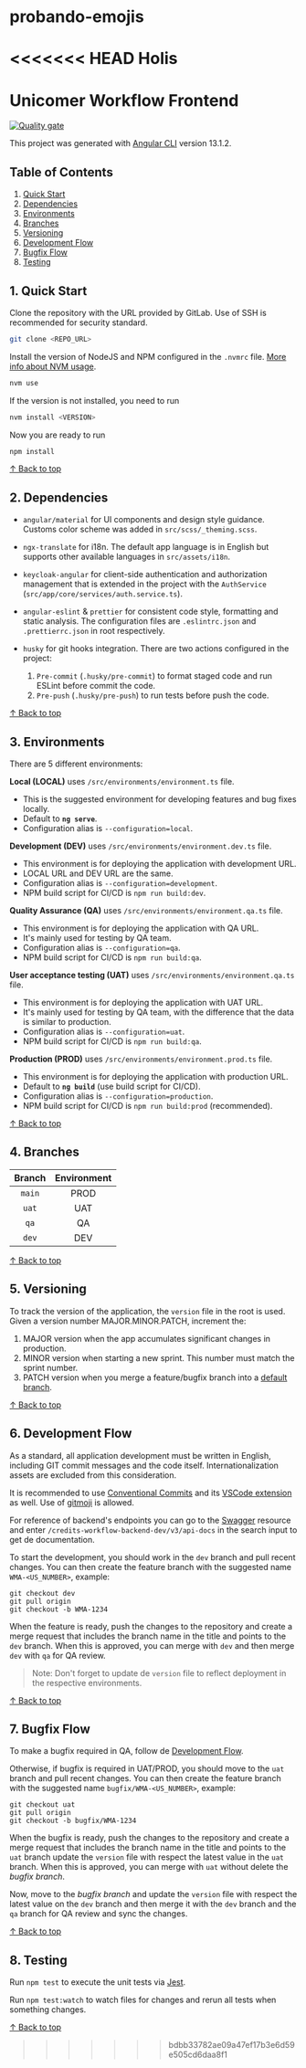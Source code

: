 # probando-emojis
<<<<<<< HEAD
Holis
=======
# Unicomer Workflow Frontend

[![Quality gate](http://34.139.112.156:9000/api/project_badges/quality_gate?project=unicomer-workflow-frontend&token=e8a55819bb8c72c6865af4e0479d170384ac4ebf)](http://34.139.112.156:9000/dashboard?id=unicomer-workflow-frontend)

This project was generated with [Angular CLI](https://github.com/angular/angular-cli) version 13.1.2.

## Table of Contents

1. [Quick Start](#1-quick-start)
2. [Dependencies](#2-dependencies)
3. [Environments](#3-environments)
4. [Branches](#4-branches)
5. [Versioning](#5-versioning)
6. [Development Flow](#6-development-flow)
7. [Bugfix Flow](#7-bugfix-flow)
8. [Testing](#8-testing)

## 1. Quick Start

Clone the repository with the URL provided by GitLab. Use of SSH is recommended for security standard.

```sh
git clone <REPO_URL>
```

Install the version of NodeJS and NPM configured in the `.nvmrc` file. [More info about NVM usage](https://github.com/nvm-sh/nvm).

```sh
nvm use
```

If the version is not installed, you need to run

```sh
nvm install <VERSION>
```

Now you are ready to run

```sh
npm install
```

[&uarr; Back to top](#unicomer-workflow-frontend)

## 2. Dependencies

- `angular/material` for UI components and design style guidance. Customs color scheme was added in `src/scss/_theming.scss`.

- `ngx-translate` for i18n. The default app language is in English but supports other available languages in `src/assets/i18n`.

- `keycloak-angular` for client-side authentication and authorization management that is extended in the project with the `AuthService` (`src/app/core/services/auth.service.ts`).

- `angular-eslint` & `prettier` for consistent code style, formatting and static analysis. The configuration files are `.eslintrc.json` and `.prettierrc.json` in root respectively.

- `husky` for git hooks integration. There are two actions configured in the project:

  1. `Pre-commit` (`.husky/pre-commit`) to format staged code and run ESLint before commit the code.
  2. `Pre-push` (`.husky/pre-push`) to run tests before push the code.

[&uarr; Back to top](#unicomer-workflow-frontend)

## 3. Environments

There are 5 different environments:

**Local (LOCAL)** uses `/src/environments/environment.ts` file.

- This is the suggested environment for developing features and bug fixes locally.
- Default to **`ng serve`**.
- Configuration alias is `--configuration=local`.

**Development (DEV)** uses `/src/environments/environment.dev.ts` file.

- This environment is for deploying the application with development URL.
- LOCAL URL and DEV URL are the same.
- Configuration alias is `--configuration=development`.
- NPM build script for CI/CD is `npm run build:dev`.

**Quality Assurance (QA)** uses `/src/environments/environment.qa.ts` file.

- This environment is for deploying the application with QA URL.
- It's mainly used for testing by QA team.
- Configuration alias is `--configuration=qa`.
- NPM build script for CI/CD is `npm run build:qa`.

**User acceptance testing (UAT)** uses `/src/environments/environment.qa.ts` file.

- This environment is for deploying the application with UAT URL.
- It's mainly used for testing by QA team, with the difference that the data is similar to production.
- Configuration alias is `--configuration=uat`.
- NPM build script for CI/CD is `npm run build:qa`.

**Production (PROD)** uses `/src/environments/environment.prod.ts` file.

- This environment is for deploying the application with production URL.
- Default to **`ng build`** (use build script for CI/CD).
- Configuration alias is `--configuration=production`.
- NPM build script for CI/CD is `npm run build:prod` (recommended).

[&uarr; Back to top](#unicomer-workflow-frontend)

## 4. Branches

| Branch | Environment |
| :----: | :---------: |
| `main` |    PROD     |
| `uat`  |     UAT     |
|  `qa`  |     QA      |
| `dev`  |     DEV     |

[&uarr; Back to top](#unicomer-workflow-frontend)

## 5. Versioning

To track the version of the application, the `version` file in the root is used. Given a version number MAJOR.MINOR.PATCH, increment the:

1. MAJOR version when the app accumulates significant changes in production.
2. MINOR version when starting a new sprint. This number must match the sprint number.
3. PATCH version when you merge a feature/bugfix branch into a [default branch](#branches).

[&uarr; Back to top](#unicomer-workflow-frontend)

## 6. Development Flow

As a standard, all application development must be written in English, including GIT commit messages and the code itself. Internationalization assets are excluded from this consideration.

It is recommended to use [Conventional Commits](https://www.conventionalcommits.org/en/v1.0.0/) and its [VSCode extension](https://marketplace.visualstudio.com/items?itemName=vivaxy.vscode-conventional-commits) as well. Use of [gitmoji](https://gitmoji.dev/) is allowed.

For reference of backend's endpoints you can go to the [Swagger](https://credits-api-dev.unicomer.com/credits-workflow-backend-dev/swagger-ui/index.html) resource and enter `/credits-workflow-backend-dev/v3/api-docs` in the search input to get de documentation.

To start the development, you should work in the `dev` branch and pull recent changes. You can then create the feature branch with the suggested name `WMA-<US_NUMBER>`, example:

```shh
git checkout dev
git pull origin
git checkout -b WMA-1234
```

When the feature is ready, push the changes to the repository and create a merge request that includes the branch name in the title and points to the `dev` branch. When this is approved, you can merge with `dev` and then merge `dev` with `qa` for QA review.

> Note: Don't forget to update de `version` file to reflect deployment in the respective environments.

[&uarr; Back to top](#unicomer-workflow-frontend)

## 7. Bugfix Flow

To make a bugfix required in QA, follow de [Development Flow](#6-development-flow).

Otherwise, if bugfix is required in UAT/PROD, you should move to the `uat` branch and pull recent changes. You can then create the feature branch with the suggested name `bugfix/WMA-<US_NUMBER>`, example:

```shh
git checkout uat
git pull origin
git checkout -b bugfix/WMA-1234
```

When the bugfix is ready, push the changes to the repository and create a merge request that includes the branch name in the title and points to the `uat` branch update the `version` file with respect the latest value in the `uat` branch. When this is approved, you can merge with `uat` without delete the _bugfix branch_.

Now, move to the _bugfix branch_ and update the `version` file with respect the latest value on the `dev` branch and then merge it with the `dev` branch and the `qa` branch for QA review and sync the changes.

[&uarr; Back to top](#unicomer-workflow-frontend)

## 8. Testing

Run `npm test` to execute the unit tests via [Jest](https://jestjs.io/docs/getting-started).

Run `npm test:watch` to watch files for changes and rerun all tests when something changes.

[&uarr; Back to top](#unicomer-workflow-frontend)
 
 
>>>>>>> bdbb33782ae09a47ef17b3e6d59e505cd6daa8f1
